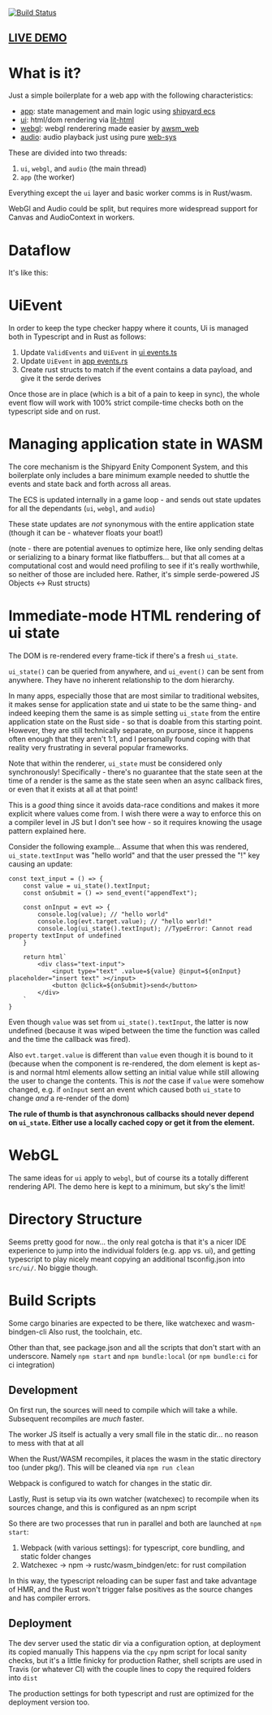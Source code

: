 [![Build Status](https://travis-ci.org/dakom/wasm-app-boilerplate.svg?branch=master)](https://travis-ci.org/dakom/wasm-app-boilerplate)

## [LIVE DEMO](https://dakom.github.io/wasm-app-boilerplate)

# What is it?

Just a simple boilerplate for a web app with the following characteristics:

* [app](src/app): state management and main logic using [shipyard ecs](https://crates.io/crates/shipyard)
* [ui](src/ui): html/dom rendering via [lit-html](https://lit-html.polymer-project.org)
* [webgl](src/webgl): webgl renderering made easier by [awsm_web](https://crates.io/crates/awsm_web)
* [audio](src/audio): audio playback just using pure [web-sys](https://crates.io/crates/web-sys) 

These are divided into two threads:
1. `ui`, `webgl`, and `audio` (the main thread)
2. `app` (the worker)

Everything except the `ui` layer and basic worker comms is in Rust/wasm.

WebGl and Audio could be split, but requires more widespread support for Canvas and AudioContext in workers.

# Dataflow

It's like this:

# UiEvent

In order to keep the type checker happy where it counts, Ui is managed both in Typescript and in Rust as follows:

1. Update `ValidEvents` and `UiEvent` in [ui events.ts](src/ui/events.ts)
2. Update `UiEvent` in [app events.rs](src/app/src/events.rs)
3. Create rust structs to match if the event contains a data payload, and give it the serde derives

Once those are in place (which is a bit of a pain to keep in sync), the whole event flow will work with 100% strict compile-time checks both on the typescript side and on rust.

# Managing application state in WASM

The core mechanism is the Shipyard Enity Component System, and this boilerplate only includes a bare minimum example needed to shuttle the events and state back and forth across all areas.

The ECS is updated internally in a game loop - and sends out state updates for all the dependants (`ui`, `webgl`, and `audio`)

These state updates are _not_ synonymous with the entire application state (though it can be - whatever floats your boat!)

(note - there are potential avenues to optimize here, like only sending deltas or serializing to a binary format like flatbuffers... but that all comes at a computational cost and would need profiling to see if it's really worthwhile, so neither of those are included here. Rather, it's simple serde-powered JS Objects <-> Rust structs)

# Immediate-mode HTML rendering of ui state

The DOM is re-rendered every frame-tick if there's a fresh `ui_state`.

`ui_state()` can be queried from anywhere, and `ui_event()` can be sent from anywhere. They have no inherent relationship to the dom hierarchy. 

In many apps, especially those that are most similar to traditional websites, it makes sense for application state and ui state to be the same thing- and indeed keeping them the same is as simple setting `ui_state` from the entire application state on the Rust side - so that is doable from this starting point. However, they are still technically separate, on purpose, since it happens often enough that they aren't 1:1, and I personally found coping with that reality very frustrating in several popular frameworks. 

Note that within the renderer, `ui_state` must be considered only synchronously! Specifically - there's no guarantee that the state seen at the time of a render is the same as the state seen when an async callback fires, or even that it exists at all at that point!

This is a _good_ thing since it avoids data-race conditions and makes it more explicit where values come from. I wish there were a way to enforce this on a compiler level in JS but I don't see how - so it requires knowing the usage pattern explained here.

Consider the following example... Assume that when this was rendered, `ui_state.textInput` was "hello world" and that the user pressed the "!" key causing an update:


```
const text_input = () => {
    const value = ui_state().textInput;
    const onSubmit = () => send_event("appendText");

    const onInput = evt => {
        console.log(value); // "hello world"
        console.log(evt.target.value); // "hello world!"
        console.log(ui_state().textInput); //TypeError: Cannot read property textInput of undefined
    }

    return html`
        <div class="text-input">
            <input type="text" .value=${value} @input=${onInput} placeholder="insert text" ></input>
            <button @click=${onSubmit}>send</button>
        </div>
    `
}
```

Even though `value` was set from `ui_state().textInput`, the latter is now undefined (because it was wiped between the time the function was called and the time the callback was fired).

Also `evt.target.value` is different than `value` even though it is bound to it (because when the component is re-rendered, the dom element is kept as-is and normal html elements allow setting an initial value while still allowing the user to change the contents. This is _not_ the case if `value` were somehow changed, e.g. if `onInput` sent an event which caused both `ui_state` to change _and_ a re-render of the dom)

**The rule of thumb is that asynchronous callbacks should never depend on `ui_state`. Either use a locally cached copy or get it from the element.**

# WebGL

The same ideas for `ui` apply to `webgl`, but of course its a totally different rendering API. The demo here is kept to a minimum, but sky's the limit!

# Directory Structure

Seems pretty good for now... the only real gotcha is that it's a nicer IDE experience to jump into the individual folders (e.g. app vs. ui), and getting typescript to play nicely meant copying an additional tsconfig.json into `src/ui/`. No biggie though.

# Build Scripts 

Some cargo binaries are expected to be there, like watchexec and wasm-bindgen-cli
Also rust, the toolchain, etc.

Other than that, see package.json and all the scripts that don't start with an underscore. Namely `npm start` and `npm bundle:local` (or `npm bundle:ci` for ci integration)


## Development 

On first run, the sources will need to compile which will take a while. Subsequent recompiles are _much_ faster.

The worker JS itself is actually a very small file in the static dir... no reason to mess with that at all

When the Rust/WASM recompiles, it places the wasm in the static directory too (under pkg/). This will be cleaned via `npm run clean`

Webpack is configured to watch for changes in the static dir.

Lastly, Rust is setup via its own watcher (watchexec) to recompile when its sources change, and this is configured as an npm script

So there are two processes that run in parallel and both are launched at `npm start`:

1. Webpack (with various settings): for typescript, core bundling, and static folder changes
2. Watchexec -> npm -> rustc/wasm_bindgen/etc: for rust compilation

In this way, the typescript reloading can be super fast and take advantage of HMR, and the Rust won't trigger false positives as the source changes and has compiler errors.

## Deployment

The dev server used the static dir via a configuration option, at deployment its copied manually
This happens via the `cpy` npm script for local sanity checks, but it's a little finicky for production
Rather, shell scripts are used in Travis (or whatever CI) with the couple lines to copy the required folders into `dist`

The production settings for both typescript and rust are optimized for the deployment version too.